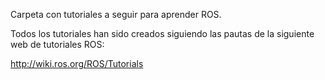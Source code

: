 Carpeta con tutoriales a seguir para aprender ROS.

Todos los tutoriales han sido creados siguiendo las pautas de la siguiente web de tutoriales ROS:

http://wiki.ros.org/ROS/Tutorials
